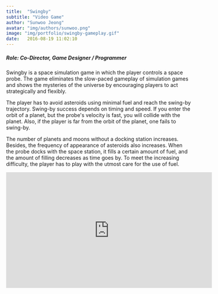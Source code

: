```yaml
---
title:  "Swingby"
subtitle: "Video Game"
author: "Sunwoo Jeong"
avatar: "img/authors/sunwoo.png"
image: "img/portfolio/swingby-gameplay.gif"
date:   2016-08-19 11:02:10
---
```


##### Role: Co-Director, Game Designer / Programmer

Swingby is a space simulation game in which the player controls a space probe. The game eliminates the slow-paced gameplay of simulation games and shows the mysteries of the universe by encouraging players to act strategically and flexibly.

The player has to avoid asteroids using minimal fuel and reach the swing-by trajectory. Swing-by success depends on timing and speed. If you enter the orbit of a planet, but the probe's velocity is fast, you will collide with the planet. Also, if the player is far from the orbit of the planet, one fails to swing-by.

The number of planets and moons without a docking station increases. Besides, the frequency of appearance of asteroids also increases. When the probe docks with the space station, it fills a certain amount of fuel, and the amount of filling decreases as time goes by. To meet the increasing difficulty, the player has to play with the utmost care for the use of fuel.

<center>
<iframe width="560" height="315" src="https://www.youtube.com/embed/axUCr8059Tc" frameborder="0" allow="accelerometer; autoplay; encrypted-media; gyroscope; picture-in-picture" allowfullscreen></iframe>
</center>
